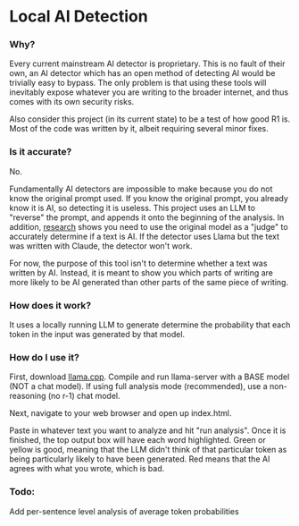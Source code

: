 # Local AI Detection
### Why?
Every current mainstream AI detector is proprietary. This is no fault of their own, an AI detector which has an open method of detecting AI would be trivially easy to bypass. The only problem is that using these tools will inevitably expose whatever you are writing to the broader internet, and thus comes with its own security risks.


Also consider this project (in its current state) to be a test of how good R1 is. Most of the code was written by it, albeit requiring several minor fixes.

### Is it accurate?
No.


Fundamentally AI detectors are impossible to make because you do not know the original prompt used. If you know the original prompt, you already know it is AI, so detecting it is useless. This project uses an LLM to "reverse" the prompt, and appends it onto the beginning of the analysis. In addition, [research](https://github.com/BaleChen/nlu-final-project/blob/main/NLU-final-paper.pdf) shows you need to use the original model as a "judge" to accurately determine if a text is AI. If the detector uses Llama but the text was written with Claude, the detector won't work. 


For now, the purpose of this tool isn't to determine whether a text was written by AI. Instead, it is meant to show you which parts of writing are more likely to be AI generated than other parts of the same piece of writing.

### How does it work?
It uses a locally running LLM to generate determine the probability that each token in the input was generated by that model.


### How do I use it?
First, download [llama.cpp](https://github.com/ggerganov/llama.cpp). Compile and run llama-server with a BASE model (NOT a chat model). If using full analysis mode (recommended), use a non-reasoning (no r-1) chat model.


Next, navigate to your web browser and open up index.html.


Paste in whatever text you want to analyze and hit "run analysis". Once it is finished, the top output box will have each word highlighted. Green or yellow is good, meaning that the LLM didn't think of that particular token as being particularly likely to have been generated. Red means that the AI agrees with what you wrote, which is bad.


### Todo:
Add per-sentence level analysis of average token probabilities
